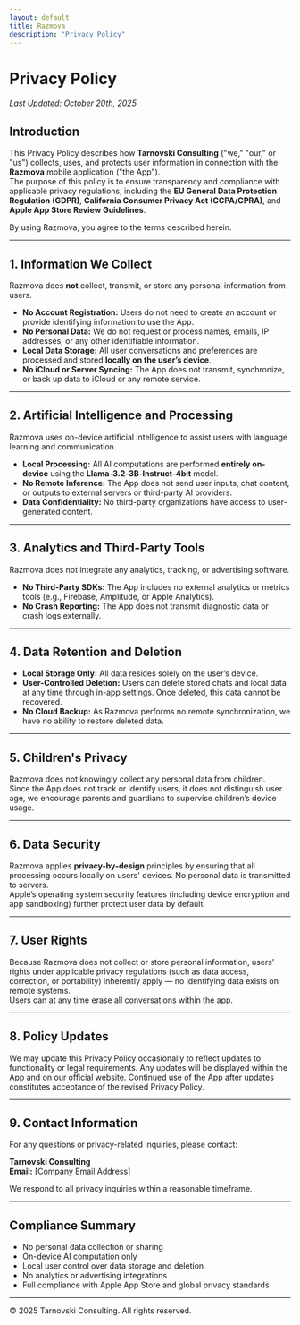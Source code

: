 ```yaml
---
layout: default
title: Razmova
description: "Privacy Policy"
---
```


# Privacy Policy

_Last Updated: October 20th, 2025_

## Introduction

This Privacy Policy describes how **Tarnovski Consulting** ("we," "our," or "us") collects, uses, and protects user information in connection with the **Razmova** mobile application ("the App").  
The purpose of this policy is to ensure transparency and compliance with applicable privacy regulations, including the **EU General Data Protection Regulation (GDPR)**, **California Consumer Privacy Act (CCPA/CPRA)**, and **Apple App Store Review Guidelines**.

By using Razmova, you agree to the terms described herein.

---

## 1. Information We Collect

Razmova does **not** collect, transmit, or store any personal information from users.

- **No Account Registration:** Users do not need to create an account or provide identifying information to use the App.  
- **No Personal Data:** We do not request or process names, emails, IP addresses, or any other identifiable information.  
- **Local Data Storage:** All user conversations and preferences are processed and stored **locally on the user’s device**.  
- **No iCloud or Server Syncing:** The App does not transmit, synchronize, or back up data to iCloud or any remote service.

---

## 2. Artificial Intelligence and Processing

Razmova uses on-device artificial intelligence to assist users with language learning and communication.

- **Local Processing:** All AI computations are performed **entirely on-device** using the **Llama‑3.2‑3B‑Instruct‑4bit** model.  
- **No Remote Inference:** The App does not send user inputs, chat content, or outputs to external servers or third-party AI providers.  
- **Data Confidentiality:** No third-party organizations have access to user-generated content.

---

## 3. Analytics and Third-Party Tools

Razmova does not integrate any analytics, tracking, or advertising software.

- **No Third-Party SDKs:** The App includes no external analytics or metrics tools (e.g., Firebase, Amplitude, or Apple Analytics).  
- **No Crash Reporting:** The App does not transmit diagnostic data or crash logs externally.  

---

## 4. Data Retention and Deletion

- **Local Storage Only:** All data resides solely on the user’s device.  
- **User-Controlled Deletion:** Users can delete stored chats and local data at any time through in-app settings. Once deleted, this data cannot be recovered.  
- **No Cloud Backup:** As Razmova performs no remote synchronization, we have no ability to restore deleted data.

---

## 5. Children's Privacy

Razmova does not knowingly collect any personal data from children.  
Since the App does not track or identify users, it does not distinguish user age, we encourage parents and guardians to supervise children’s device usage.

---

## 6. Data Security

Razmova applies **privacy-by-design** principles by ensuring that all processing occurs locally on users' devices. No personal data is transmitted to servers.  
Apple’s operating system security features (including device encryption and app sandboxing) further protect user data by default.

---

## 7. User Rights

Because Razmova does not collect or store personal information, users’ rights under applicable privacy regulations (such as data access, correction, or portability) inherently apply — no identifying data exists on remote systems.  
Users can at any time erase all conversations within the app.

---

## 8. Policy Updates

We may update this Privacy Policy occasionally to reflect updates to functionality or legal requirements. Any updates will be displayed within the App and on our official website. Continued use of the App after updates constitutes acceptance of the revised Privacy Policy.

---

## 9. Contact Information

For any questions or privacy-related inquiries, please contact:

**Tarnovski Consulting**  
**Email:** [Company Email Address]  

We respond to all privacy inquiries within a reasonable timeframe.

---

## Compliance Summary

- No personal data collection or sharing  
- On-device AI computation only  
- Local user control over data storage and deletion  
- No analytics or advertising integrations  
- Full compliance with Apple App Store and global privacy standards

---

© 2025 Tarnovski Consulting. All rights reserved.
